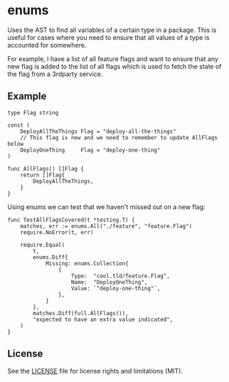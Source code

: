 enums
=====

Uses the AST to find all variables of a certain type in a package. 
This is useful for cases where you need to ensure that all values 
of a type is accounted for somewhere.

For example, I have a list of all feature flags and want to ensure
that any new flag is added to the list of all flags which is used to
fetch the state of the flag from a 3rdparty service.

## Example

```golang
type Flag string

const (
    DeployAllTheThings Flag = "deploy-all-the-things"
    // This flag is new and we need to remember to update AllFlags below
    DeployOneThing     Flag = "deploy-one-thing"
)

func AllFlags() []Flag {
    return []Flag{
        DeployAllTheThings,
    }
}
```

Using enums we can test that we haven't missed out on a new flag:

```golang
func TestAllFlagsCovered(t *testing.T) {
    matches, err := enums.All("./feature", "feature.Flag")
    require.NoError(t, err)

    require.Equal(
        t,
        enums.Diff{
            Missing: enums.Collection{
                {
                    Type:  "cool.tld/feature.Flag",
                    Name:  "DeployOneThing",
                    Value: `"deploy-one-thing"`,
                },
            }
        },
        matches.Diff(full.AllFlags()),
        "expected to have an extra value indicated",
    )
}
```

## License

See the [LICENSE](LICENSE.txt) file for license rights and limitations (MIT).
